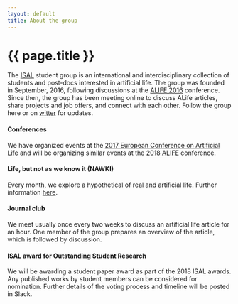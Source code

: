 ```yaml
---
layout: default
title: About the group
---
```


# {{ page.title }}

The [ISAL](http://alife.org/) student group is an international and
interdisciplinary collection of students and post-docs interested in artificial
life. The group was founded in September, 2016, following discussions at
the [ALIFE 2016](http://alife2016.alife.org/) conference. Since then, the group
has been meeting online to discuss ALife articles, share projects and job
offers, and connect with each other. Follow the group here or
on [witter](https://twitter.com/ISALstudents) for updates.


#### Conferences

We have organized events at
the
[2017 European Conference on Artificial Life](https://project.inria.fr/ecal2017/) and
will be organizing similar events at
the [2018 ALIFE]( http://alife2018.alife.cs.is.nagoya-u.ac.jp/) conference.


#### Life, but not as we know it (NAWKI)

Every month, we explore a hypothetical of real and artificial life. Further
information [here](/2017/08/20/nawki-announcement.html).

#### Journal club

We meet usually once every two weeks to discuss an artificial life article for
an hour. One member of the group prepares an overview of the article, which is
followed by discussion.

#### ISAL award for Outstanding Student Research

We will be awarding a student paper award as part of the 2018 ISAL awards. Any
published works by student members can be considered for nomination. Further
details of the voting process and timeline will be posted in Slack.
